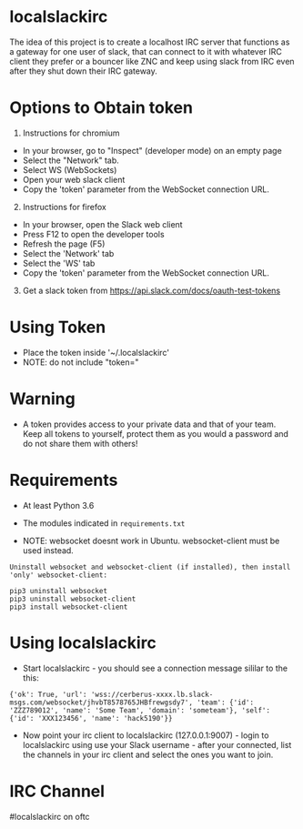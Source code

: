 localslackirc
=============

The idea of this project is to create a localhost IRC server that
functions as a gateway for one user of slack, that can connect
to it with whatever IRC client they prefer or a bouncer like
ZNC and keep using slack from IRC even after they shut down
their IRC gateway.


Options to Obtain token
===============

1) Instructions for chromium

* In your browser, go to "Inspect" (developer mode) on an empty page
* Select the "Network" tab.
* Select WS (WebSockets)
* Open your web slack client
* Copy the 'token' parameter from the WebSocket connection URL.

2) Instructions for firefox

* In your browser, open the Slack web client
* Press F12 to open the developer tools
* Refresh the page (F5)
* Select the 'Network' tab
* Select the 'WS' tab
* Copy the 'token' parameter from the WebSocket connection URL.

3) Get a slack token from https://api.slack.com/docs/oauth-test-tokens


Using Token
===========

* Place the token inside '~/.localslackirc'
* NOTE: do not include "token="


Warning
===========

* A token provides access to your private data and that of your team. Keep all tokens to yourself, protect them as you would a password and do not share them with others!


Requirements
============

* At least Python 3.6
* The modules indicated in `requirements.txt`

* NOTE: websocket doesnt work in Ubuntu. websocket-client must be used instead.
```
Uninstall websocket and websocket-client (if installed), then install 'only' websocket-client:

pip3 uninstall websocket
pip3 uninstall websocket-client
pip3 install websocket-client
```


Using localslackirc
===========

* Start localslackirc - you should see a connection message sililar to the this:
```
{'ok': True, 'url': 'wss://cerberus-xxxx.lb.slack-msgs.com/websocket/jhvbT8578765JHBfrewgsdy7', 'team': {'id': 'ZZZ789012', 'name': 'Some Team', 'domain': 'someteam'}, 'self': {'id': 'XXX123456', 'name': 'hack5190'}}
```

* Now point your irc client to localslackirc (127.0.0.1:9007) - login to localslackirc using use your Slack username - after your connected, list the channels in your irc client and select the ones you want to join. 

IRC Channel
===========

#localslackirc on oftc
